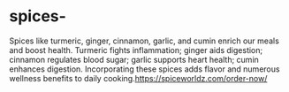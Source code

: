 # spices-
Spices like turmeric, ginger, cinnamon, garlic, and cumin enrich our meals and boost health. Turmeric fights inflammation; ginger aids digestion; cinnamon regulates blood sugar; garlic supports heart health; cumin enhances digestion. Incorporating these spices adds flavor and numerous wellness benefits to daily cooking.https://spiceworldz.com/order-now/
